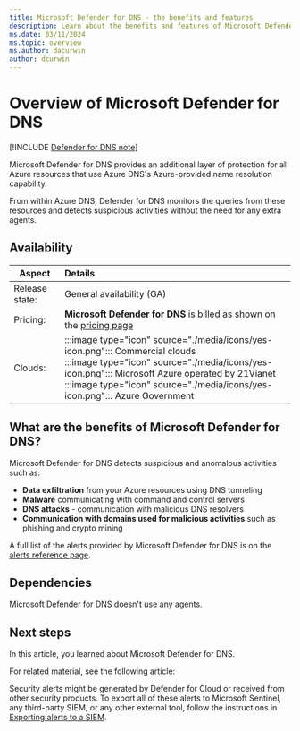 ```yaml
---
title: Microsoft Defender for DNS - the benefits and features
description: Learn about the benefits and features of Microsoft Defender for DNS.
ms.date: 03/11/2024
ms.topic: overview
ms.author: dacurwin
author: dcurwin
---
```


# Overview of Microsoft Defender for DNS

[!INCLUDE [Defender for DNS note](./includes/defender-for-dns-note.md)]

Microsoft Defender for DNS provides an additional layer of protection for all Azure resources that use Azure DNS's Azure-provided name resolution capability.

From within Azure DNS, Defender for DNS monitors the queries from these resources and detects suspicious activities without the need for any extra agents.

## Availability

|Aspect|Details|
|----|:----|
|Release state:|General availability (GA)|
|Pricing:|**Microsoft Defender for DNS** is billed as shown on the [pricing page](https://azure.microsoft.com/pricing/details/defender-for-cloud/)|
|Clouds:|:::image type="icon" source="./media/icons/yes-icon.png"::: Commercial clouds<br>:::image type="icon" source="./media/icons/yes-icon.png"::: Microsoft Azure operated by 21Vianet<br>:::image type="icon" source="./media/icons/yes-icon.png"::: Azure Government|

## What are the benefits of Microsoft Defender for DNS?

Microsoft Defender for DNS detects suspicious and anomalous activities such as:

- **Data exfiltration** from your Azure resources using DNS tunneling
- **Malware** communicating with command and control servers
- **DNS attacks** - communication with malicious DNS resolvers
- **Communication with domains used for malicious activities** such as phishing and crypto mining

A full list of the alerts provided by Microsoft Defender for DNS is on the [alerts reference page](alerts-dns.md).

## Dependencies

Microsoft Defender for DNS doesn't use any agents.

## Next steps

In this article, you learned about Microsoft Defender for DNS.

For related material, see the following article:

Security alerts might be generated by Defender for Cloud or received from other security products. To export all of these alerts to Microsoft Sentinel, any third-party SIEM, or any other external tool, follow the instructions in [Exporting alerts to a SIEM](continuous-export.md).
